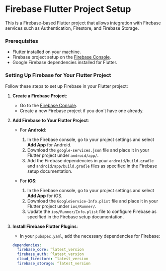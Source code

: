 # Firebase Flutter Project Setup

This is a Firebase-based Flutter project that allows integration with Firebase services such as Authentication, Firestore, and Firebase Storage. 

### Prerequisites

- Flutter installed on your machine.
- Firebase project setup on the [Firebase Console](https://console.firebase.google.com/).
- Google Firebase dependencies installed for Flutter.

### Setting Up Firebase for Your Flutter Project

Follow these steps to set up Firebase in your Flutter project:

1. **Create a Firebase Project**:
   - Go to the [Firebase Console](https://console.firebase.google.com/).
   - Create a new Firebase project if you don't have one already.

2. **Add Firebase to Your Flutter Project**:
   - For **Android**:
     1. In the Firebase console, go to your project settings and select **Add App** for Android.
     2. Download the `google-services.json` file and place it in your Flutter project under `android/app/`.
     3. Add the Firebase dependencies in your `android/build.gradle` and `android/app/build.gradle` files as specified in the Firebase setup documentation.
   
   - For **iOS**:
     1. In the Firebase console, go to your project settings and select **Add App** for iOS.
     2. Download the `GoogleService-Info.plist` file and place it in your Flutter project under `ios/Runner/`.
     3. Update the `ios/Runner/Info.plist` file to configure Firebase as specified in the Firebase setup documentation.

3. **Install Firebase Flutter Plugins**:
   - In your `pubspec.yaml`, add the necessary dependencies for Firebase:

   ```yaml
   dependencies:
     firebase_core: ^latest_version
     firebase_auth: ^latest_version
     cloud_firestore: ^latest_version
     firebase_storage: ^latest_version
